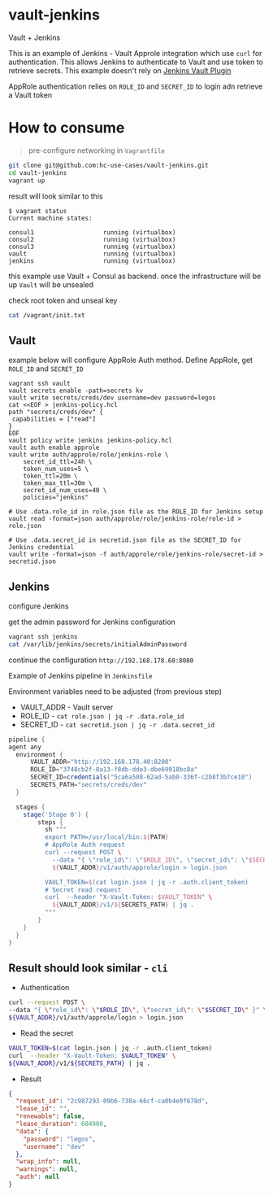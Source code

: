 # vault-jenkins
Vault + Jenkins

This is an example of Jenkins - Vault Approle integration which use `curl` for authentication. This allows Jenkins to authenticate to Vault and use token to retrieve secrets. This example doesn't rely on [Jenkins Vault Plugin](https://plugins.jenkins.io/hashicorp-vault-plugin/)

AppRole authentication relies on `ROLE_ID` and `SECRET_ID` to login adn retrieve a Vault token

# How to consume

> pre-configure networking in `Vagrantfile`

```bash
git clone git@github.com:hc-use-cases/vault-jenkins.git
cd vault-jenkins
vagrant up
```

result will look similar to this

```vagrant
$ vagrant status
Current machine states:

consul1                   running (virtualbox)
consul2                   running (virtualbox)
consul3                   running (virtualbox)
vault                     running (virtualbox)
jenkins                   running (virtualbox)
```

this example use Vault + Consul as backend. once the infrastructure will be up `Vault` will be unsealed

check root token and unseal key 

```bash
cat /vagrant/init.txt
```

## Vault

example below will configure AppRole Auth method. Define AppRole, get `ROLE_ID` and `SECRET_ID`

```
vagrant ssh vault
vault secrets enable -path=secrets kv
vault write secrets/creds/dev username=dev password=legos
cat <<EOF > jenkins-policy.hcl
path "secrets/creds/dev" {
 capabilities = ["read"]
}
EOF
vault policy write jenkins jenkins-policy.hcl
vault auth enable approle
vault write auth/approle/role/jenkins-role \
    secret_id_ttl=24h \
    token_num_uses=5 \
    token_ttl=20m \
    token_max_ttl=30m \
    secret_id_num_uses=40 \
    policies="jenkins"

# Use .data.role_id in role.json file as the ROLE_ID for Jenkins setup
vault read -format=json auth/approle/role/jenkins-role/role-id > role.json

# Use .data.secret_id in secretid.json file as the SECRET_ID for Jenkins credential
vault write -format=json -f auth/approle/role/jenkins-role/secret-id > secretid.json
```

## Jenkins
configure Jenkins 

get the admin password for Jenkins configuration

```bash
vagrant ssh jenkins
cat /var/lib/jenkins/secrets/initialAdminPassword
```

continue the configuration `http://192.168.178.60:8080`

Example of Jenkins pipeline in `Jenkinsfile`

Environment variables need to be adjusted (from previous step)

- VAULT_ADDR - Vault server
- ROLE_ID - `cat role.json | jq -r .data.role_id`
- SECRET_ID - `cat secretid.json | jq -r .data.secret_id`

```groovy
pipeline {
agent any
  environment {
      VAULT_ADDR="http://192.168.178.40:8200"
      ROLE_ID="3748cb2f-8a13-f8db-dde3-dbe69918bc8a"
      SECRET_ID=credentials("5ca6a508-62ad-5ab0-336f-c2b8f3b7ce10")
      SECRETS_PATH="secrets/creds/dev"
  }

  stages {     
    stage('Stage 0') {
        steps {
          sh """
          export PATH=/usr/local/bin:${PATH}
          # AppRole Auth request
          curl --request POST \
            --data "{ \"role_id\": \"$ROLE_ID\", \"secret_id\": \"$SECRET_ID\" }" \
            ${VAULT_ADDR}/v1/auth/approle/login > login.json

          VAULT_TOKEN=$(cat login.json | jq -r .auth.client_token)
          # Secret read request
          curl  --header "X-Vault-Token: $VAULT_TOKEN" \
            ${VAULT_ADDR}/v1/${SECRETS_PATH} | jq .
          """
        }
    }
  }
}
```

## Result should look similar - `cli`

- Authentication 

```bash
curl --request POST \
--data "{ \"role_id\": \"$ROLE_ID\", \"secret_id\": \"$SECRET_ID\" }" \
${VAULT_ADDR}/v1/auth/approle/login > login.json
```

- Read the secret

```bash
VAULT_TOKEN=$(cat login.json | jq -r .auth.client_token)
curl  --header "X-Vault-Token: $VAULT_TOKEN" \
${VAULT_ADDR}/v1/${SECRETS_PATH} | jq .
```

- Result

```json
{
  "request_id": "2c987293-09b6-738a-66cf-ca0b4e0f678d",
  "lease_id": "",
  "renewable": false,
  "lease_duration": 604800,
  "data": {
    "password": "legos",
    "username": "dev"
  },
  "wrap_info": null,
  "warnings": null,
  "auth": null
}
```